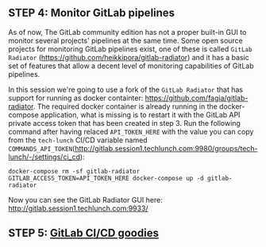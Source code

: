 ## STEP 4: Monitor GitLab pipelines

As of now, The GitLab community edition has not a proper built-in GUI to monitor several projects' pipelines at the same time.
Some open source projects for monitoring GitLab pipelines exist, one of these is called `GitLab Radiator` (https://github.com/heikkipora/gitlab-radiator) and it has a basic set of features that allow a decent level of monitoring capabilities of GitLab pipelines.

In this session we're going to use a fork of the `GitLab Radiator` that has support for running as docker containter: https://github.com/fagia/gitlab-radiator.
The required docker container is already running in the docker-compose application, what is missing is to restart it with the GitLab API private access token that has been created in step 3.
Run the following command after having relaced `API_TOKEN_HERE` with the value you can copy from the `tech-lunch` CI/CD variable named `COMMANDS_API_TOKEN`(http://gitlab.session1.techlunch.com:9980/groups/tech-lunch/-/settings/ci_cd):

    docker-compose rm -sf gitlab-radiator
    GITLAB_ACCESS_TOKEN=API_TOKEN_HERE docker-compose up -d gitlab-radiator

Now you can see the GitLab Radiator GUI here: http://gitlab.session1.techlunch.com:9933/

## STEP 5: [GitLab CI/CD goodies](STEP_5.md)